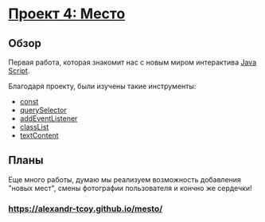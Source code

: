 # [Проект 4: Место](https://alexandr-tcoy.github.io/mesto/)

## Обзор

Первая работа, которая знакомит нас с новым миром интерактива [Java Script](https://ru.wikipedia.org/wiki/JavaScript).

Благодаря проекту, были изучены такие инструменты:
* [const](https://developer.mozilla.org/ru/docs/Web/JavaScript/Reference/Statements/const)
* [querySelector](https://developer.mozilla.org/ru/docs/Web/API/Document/querySelector)
* [addEventListener](https://developer.mozilla.org/ru/docs/Web/API/EventTarget/addEventListener)
* [classList](https://developer.mozilla.org/ru/docs/Web/API/Element/classList)
* [textContent](https://developer.mozilla.org/ru/docs/Web/API/Node/textContent)


## Планы

Еще много работы, думаю мы реализуем возможность добавления "новых мест", смены фотографии пользователя и кончно же сердечки!

### https://alexandr-tcoy.github.io/mesto/

